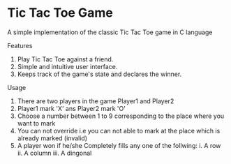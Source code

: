 # Tic Tac Toe Game
A simple implementation of the classic Tic Tac Toe game in C language 

Features
1. Play Tic Tac Toe against a friend.
2. Simple and intuitive user interface.
3. Keeps track of the game's state and declares the winner.

Usage
1. There are two players in the game Player1 and Player2
2. Player1 mark  'X' ans Player2 mark 'O' 
3. Choose a number between 1 to 9 corresponding to the
   place where you want to mark
4. You can not override i.e you can not able to mark
   at the place which is already marked (invalid)
5. A player won if he/she Completely fills any one of the follwing:
   i.  A row 
   ii. A column
   iii. A dingonal  
